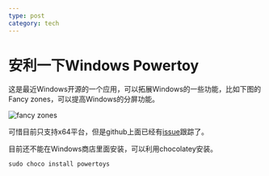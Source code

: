 ```yaml
---
type: post
category: tech
---
```


# 安利一下Windows Powertoy

这是最近Windows开源的一个应用，可以拓展Windows的一些功能，比如下图的Fancy zones，可以提高Windows的分屏功能。

![fancy zones](https://ws1.sinaimg.cn/mw690/89d0a2e1gy1g9drryez7hj22gu1bo4dr.jpg)

可惜目前只支持x64平台，但是github上面已经有[issue](https://github.com/microsoft/PowerToys/issues/413)跟踪了。

目前还不能在Windows商店里面安装，可以利用chocolatey安装。

```cmd
sudo choco install powertoys
```